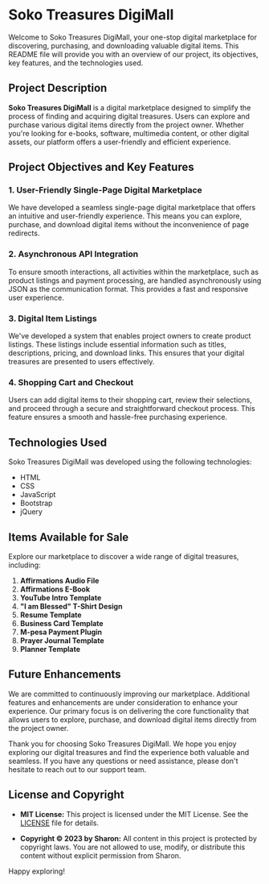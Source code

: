 # Soko Treasures DigiMall

Welcome to Soko Treasures DigiMall, your one-stop digital marketplace for discovering, purchasing, and downloading valuable digital items. This README file will provide you with an overview of our project, its objectives, key features, and the technologies used.

## Project Description

**Soko Treasures DigiMall** is a digital marketplace designed to simplify the process of finding and acquiring digital treasures. Users can explore and purchase various digital items directly from the project owner. Whether you're looking for e-books, software, multimedia content, or other digital assets, our platform offers a user-friendly and efficient experience.

## Project Objectives and Key Features

### 1. User-Friendly Single-Page Digital Marketplace

We have developed a seamless single-page digital marketplace that offers an intuitive and user-friendly experience. This means you can explore, purchase, and download digital items without the inconvenience of page redirects.

### 2. Asynchronous API Integration

To ensure smooth interactions, all activities within the marketplace, such as product listings and payment processing, are handled asynchronously using JSON as the communication format. This provides a fast and responsive user experience.

### 3. Digital Item Listings

We've developed a system that enables project owners to create product listings. These listings include essential information such as titles, descriptions, pricing, and download links. This ensures that your digital treasures are presented to users effectively.

### 4. Shopping Cart and Checkout

Users can add digital items to their shopping cart, review their selections, and proceed through a secure and straightforward checkout process. This feature ensures a smooth and hassle-free purchasing experience.

## Technologies Used

Soko Treasures DigiMall was developed using the following technologies:

- HTML
- CSS
- JavaScript
- Bootstrap
- jQuery

## Items Available for Sale

Explore our marketplace to discover a wide range of digital treasures, including:

1. **Affirmations Audio File**
2. **Affirmations E-Book**
3. **YouTube Intro Template**
4. **"I am Blessed" T-Shirt Design**
5. **Resume Template**
6. **Business Card Template**
7. **M-pesa Payment Plugin**
8. **Prayer Journal Template**
9. **Planner Template**

## Future Enhancements

We are committed to continuously improving our marketplace. Additional features and enhancements are under consideration to enhance your experience. Our primary focus is on delivering the core functionality that allows users to explore, purchase, and download digital items directly from the project owner.

Thank you for choosing Soko Treasures DigiMall. We hope you enjoy exploring our digital treasures and find the experience both valuable and seamless. If you have any questions or need assistance, please don't hesitate to reach out to our support team.

## License and Copyright

- **MIT License:** This project is licensed under the MIT License. See the [LICENSE](LICENSE) file for details.

- **Copyright © 2023 by Sharon:** All content in this project is protected by copyright laws. You are not allowed to use, modify, or distribute this content without explicit permission from Sharon.

Happy exploring!
